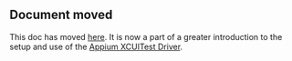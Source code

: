 ## Document moved

This doc has moved [here](/docs/en/drivers/ios-xcuitest-real-devices.md). It is
now a part of a greater introduction to the setup and use of the [Appium
XCUITest Driver](/docs/en/drivers/ios-xcuitest.md).
